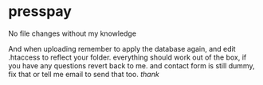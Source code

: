 # presspay

No file changes without my knowledge

And when uploading remember to apply the database again, and edit .htaccess to reflect your folder.
everything should work out of the box, if you have any questions revert back to me.
and contact form is still dummy, fix that or tell me email to send that too.
*thank*
